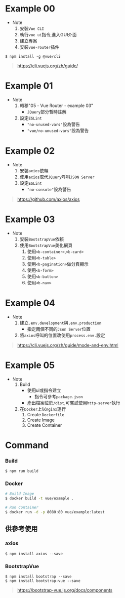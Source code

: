 # Example 00

* Note
    1. 安裝`Vue CLI`
    2. 執行`vue ui`指令,進入GUI介面
    3. 建立專案
    4. 安裝`vue-router`插件

```
$ npm install -g @vue/cli
```

> https://cli.vuejs.org/zh/guide/

# Example 01

* Note
    1. 轉移"05 - Vue Router - example 03"
        * `JQuery`部分暫時註解
    2. 設定`ESLint`
        * `"no-unused-vars"`設為警告
        * `"vue/no-unused-vars"`設為警告

# Example 02

* Note
    1. 安裝`axios`依賴
    2. 使用`axios`取代`JQuery`呼叫`JSON Server`
    3. 設定`ESLint`
        * `"no-console"`設為警告

> https://github.com/axios/axios

# Example 03

* Note
    1. 安裝`BootstrapVue`依賴
    2. 使用`BootstrapVue`美化網頁
        1. 使用`<b-container>`,`<b-card>`
        2. 使用`<b-table>`
        3. 使用`<b-pagination>`做分頁顯示
        4. 使用`<b-form>`
        5. 使用`<b-button>`
        6. 使用`<b-nav>`

# Example 04

* Note
    1. 建立`.env.development`與`.env.production`
        * 指定兩個不同的`Json Server`位置
    2. 將`axios`呼叫的位置改使用`process.env.`設定

> https://cli.vuejs.org/zh/guide/mode-and-env.html

# Example 05

* Note
    1. Build
        * 使用ui或指令建立
            * 指令可參考`package.json`
        * 產出檔案位於`/dist`,可嘗試使用`http-server`執行
    2. 在`Docker`上以`nginx`運行
        1. Create `Dockerfile`
        2. Create Image
        3. Create Container

# Command

### Build

```
$ npm run build
```

### Docker

```bash
# Build Image
$ docker build -t vue/example .

# Run Container
$ docker run -d -p 8080:80 vue/example:latest
```

## 供參考使用

### axios
```
$ npm install axios --save
```

### BootstrapVue
```
$ npm install bootstrap --save
$ npm install bootstrap-vue --save
```
> https://bootstrap-vue.js.org/docs/components
